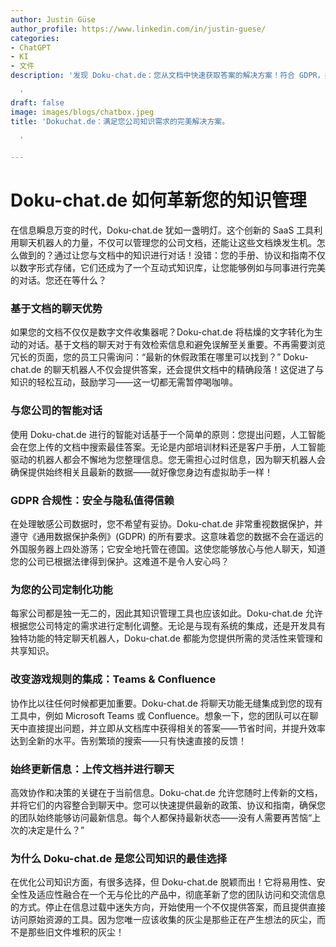 ```yaml
---
author: Justin Güse
author_profile: https://www.linkedin.com/in/justin-guese/
categories:
- ChatGPT
- KI
- 文件
description: '发现 Doku-chat.de：您从文档中快速获取答案的解决方案！符合 GDPR，并提供个性化定制和直接文档链接。

  '
draft: false
image: images/blogs/chatbox.jpeg
title: 'Dokuchat.de：满足您公司知识需求的完美解决方案。

  '

---
```

# Doku-chat.de 如何革新您的知识管理

在信息瞬息万变的时代，Doku-chat.de 犹如一盏明灯。这个创新的 SaaS 工具利用聊天机器人的力量，不仅可以管理您的公司文档，还能让这些文档焕发生机。怎么做到的？通过让您与文档中的知识进行对话！没错：您的手册、协议和指南不仅以数字形式存储，它们还成为了一个互动式知识库，让您能够例如与同事进行完美的对话。您还在等什么？

### 基于文档的聊天优势

如果您的文档不仅仅是数字文件收集器呢？Doku-chat.de 将枯燥的文字转化为生动的对话。基于文档的聊天对于有效检索信息和避免误解至关重要。不再需要浏览冗长的页面，您的员工只需询问：“最新的休假政策在哪里可以找到？” Doku-chat.de 的聊天机器人不仅会提供答案，还会提供文档中的精确段落！这促进了与知识的轻松互动，鼓励学习——这一切都无需暂停喝咖啡。

### 与您公司的智能对话

使用 Doku-chat.de 进行的智能对话基于一个简单的原则：您提出问题，人工智能会在您上传的文档中搜索最佳答案。无论是内部培训材料还是客户手册，人工智能驱动的机器人都会不懈地为您整理信息。您无需担心过时信息，因为聊天机器人会确保提供始终相关且最新的数据——就好像您身边有虚拟助手一样！

### GDPR 合规性：安全与隐私值得信赖

在处理敏感公司数据时，您不希望有妥协。Doku-chat.de 非常重视数据保护，并遵守《通用数据保护条例》(GDPR) 的所有要求。这意味着您的数据不会在遥远的外国服务器上四处游荡；它安全地托管在德国。这使您能够放心与他人聊天，知道您的公司已根据法律得到保护。这难道不是令人安心吗？

### 为您的公司定制化功能

每家公司都是独一无二的，因此其知识管理工具也应该如此。Doku-chat.de 允许根据您公司特定的需求进行定制化调整。无论是与现有系统的集成，还是开发具有独特功能的特定聊天机器人，Doku-chat.de 都能为您提供所需的灵活性来管理和共享知识。

### 改变游戏规则的集成：Teams & Confluence

协作比以往任何时候都更加重要。Doku-chat.de 将聊天功能无缝集成到您的现有工具中，例如 Microsoft Teams 或 Confluence。想象一下，您的团队可以在聊天中直接提出问题，并立即从文档库中获得相关的答案——节省时间，并提升效率达到全新的水平。告别繁琐的搜索——只有快速直接的反馈！

### 始终更新信息：上传文档并进行聊天

高效协作和决策的关键在于当前信息。Doku-chat.de 允许您随时上传新的文档，并将它们的内容整合到聊天中。您可以快速提供最新的政策、协议和指南，确保您的团队始终能够访问最新信息。每个人都保持最新状态——没有人需要再苦恼“上次的决定是什么？”

### 为什么 Doku-chat.de 是您公司知识的最佳选择

在优化公司知识方面，有很多选择，但 Doku-chat.de 脱颖而出！它将易用性、安全性及适应性融合在一个无与伦比的产品中，彻底革新了您的团队访问和交流信息的方式。停止在信息过载中迷失方向，开始使用一个不仅提供答案，而且提供直接访问原始资源的工具。因为您唯一应该收集的灰尘是那些正在产生想法的灰尘，而不是那些旧文件堆积的灰尘！
